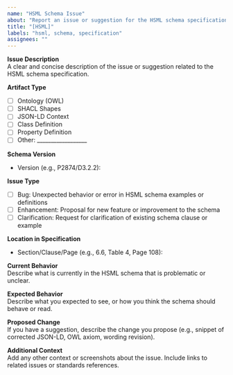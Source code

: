```yaml
---  
name: "HSML Schema Issue"  
about: "Report an issue or suggestion for the HSML schema specification"  
title: "[HSML]"  
labels: "hsml, schema, specification"  
assignees: ""  
---  
```


**Issue Description**  
A clear and concise description of the issue or suggestion related to the HSML schema specification.

**Artifact Type**  
- [ ] Ontology (OWL)  
- [ ] SHACL Shapes  
- [ ] JSON-LD Context  
- [ ] Class Definition  
- [ ] Property Definition  
- [ ] Other: __________________  

**Schema Version**  
- Version (e.g., P2874/D3.2.2):  

**Issue Type**  
- [ ] Bug: Unexpected behavior or error in HSML schema examples or definitions  
- [ ] Enhancement: Proposal for new feature or improvement to the schema  
- [ ] Clarification: Request for clarification of existing schema clause or example  

**Location in Specification**  
- Section/Clause/Page (e.g., 6.6, Table 4, Page 108):  

**Current Behavior**  
Describe what is currently in the HSML schema that is problematic or unclear.

**Expected Behavior**  
Describe what you expected to see, or how you think the schema should behave or read.

**Proposed Change**  
If you have a suggestion, describe the change you propose (e.g., snippet of corrected JSON-LD, OWL axiom, wording revision).

**Additional Context**  
Add any other context or screenshots about the issue. Include links to related issues or standards references.
